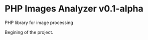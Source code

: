 PHP Images Analyzer v0.1-alpha
===================

PHP library for image processing

Begining of the project.
